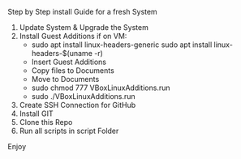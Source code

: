 Step by Step install Guide for a fresh System

1. Update System & Upgrade the System
2. Install Guest Additions if on VM:
   - sudo apt install linux-headers-generic sudo apt install linux-headers-$(uname -r)
   - Insert Guest Additions
   - Copy files to Documents
   - Move to Documents
   - sudo chmod 777 VBoxLinuxAdditions.run
   - sudo ./VBoxLinuxAdditions.run
3. Create SSH Connection for GitHub
4. Install GIT
5. Clone this Repo
6. Run all scripts in script Folder

Enjoy 
